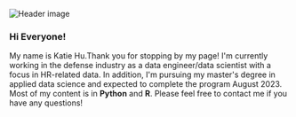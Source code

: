 ![Header image](https://github.com/katie-hu/kayteewho/blob/main/Images/Header.png)

### Hi Everyone!

My name is Katie Hu.Thank you for stopping by my page! 
I'm currently working in the defense industry as a data engineer/data scientist with a focus in HR-related data. 
In addition, I'm pursuing my master's degree in applied data science and expected to complete the program August 2023. 
Most of my content is in **Python** and **R**. Please feel free to contact me if you have any questions! 
